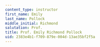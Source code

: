 ```yaml
---
content_type: instructor
first_name: Emily
last_name: Pollock
middle_initial: Richmond
salutation: Prof.
title: Prof. Emily Richmond Pollock
uid: 2383e4b1-f709-879e-004d-13ae35bf2f5a
---
```


